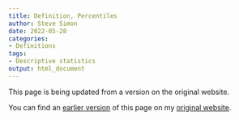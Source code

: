 ```yaml
---
title: Definition, Percentiles
author: Steve Simon
date: 2022-05-28
categories:
- Definitions
tags:
- Descriptive statistics
output: html_document
---
```


This page is being updated from a version on the original website.

<!---More--->


You can find an [earlier version][sim1] of this page on my [original website][sim2].

[sim1]: http://www.pmean.com/definitions/percentiles.htm
[sim2]: http://www.pmean.com/original_site.html
